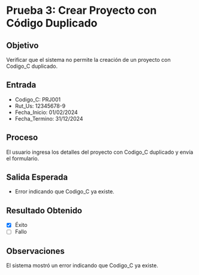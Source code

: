 # Prueba 3: Crear Proyecto con Código Duplicado

## Objetivo
Verificar que el sistema no permite la creación de un proyecto con Codigo_C duplicado.

## Entrada
- Codigo_C: PRJ001
- Rut_Us: 12345678-9
- Fecha_Inicio: 01/02/2024
- Fecha_Termino: 31/12/2024

## Proceso
El usuario ingresa los detalles del proyecto con Codigo_C duplicado y envía el formulario.

## Salida Esperada
- Error indicando que Codigo_C ya existe.

## Resultado Obtenido
- [X] Éxito
- [ ] Fallo

## Observaciones
El sistema mostró un error indicando que Codigo_C ya existe.

